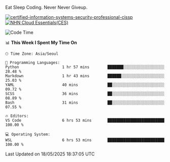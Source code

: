 Eat Sleep Coding.
Never Never Giveup.

[![certified-information-systems-security-professional-cissp](https://github.com/user-attachments/assets/d259884f-7f9a-4d80-a663-6968ead7464a)](https://www.credly.com/badges/f394a010-85a0-450b-9136-8043af01d71c/public_url)
[![NHN Cloud Essentials(CES)](https://github.com/user-attachments/assets/f405dcae-c923-424d-927f-e993bac10fa9)](https://www.nhncloud.com/kr/edu/certification/search)


<!--START_SECTION:waka-->
![Code Time](http://img.shields.io/badge/Code%20Time-4%2C170%20hrs%206%20mins-blue)

📊 **This Week I Spent My Time On** 

```text
🕑︎ Time Zone: Asia/Seoul

💬 Programming Languages: 
Python                   1 hr 57 mins        ███████░░░░░░░░░░░░░░░░░░   28.48 % 
Markdown                 1 hr 43 mins        ██████░░░░░░░░░░░░░░░░░░░   25.03 % 
YAML                     40 mins             ██░░░░░░░░░░░░░░░░░░░░░░░   09.72 % 
SCSS                     36 mins             ██░░░░░░░░░░░░░░░░░░░░░░░   08.89 % 
Bash                     31 mins             ██░░░░░░░░░░░░░░░░░░░░░░░   07.55 % 

🔥 Editors: 
VS Code                  6 hrs 53 mins       █████████████████████████   100.00 % 

💻 Operating System: 
WSL                      6 hrs 53 mins       █████████████████████████   100.00 % 
```


 Last Updated on 18/05/2025 18:37:05 UTC
<!--END_SECTION:waka-->

